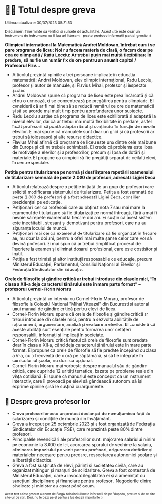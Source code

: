 # 👩‍🏫 Totul despre greva
<sub>Ultima actualizare: 30/07/2023 05:31:53</sub>

<sub>Disclaimer: Tine minte sa verifici si sursele de actualitate. Acest site este doar un instrument de indrumare: nu il lua ad litteram - poate produce informatii partial gresite :)</sub>

**Olimpicul internațional la Matematică Andrei Moldovan, întrebat cum i se pare programa de liceu: Noi nu facem materia de clasă, o facem doar pe cea de olimpiadă / Radu Lecoiu: Ar trebui puțin mai multă flexibilitate în predare, să nu fie un număr fix de ore pentru un anumit capitol / Profesorul Flav...**

- Articolul prezintă opiniile a trei persoane implicate în educația matematică: Andrei Moldovan, elev olimpic internațional, Radu Lecoiu, profesor și autor de manuale, și Flavius Mihai, profesor și inspector școlar.
- Andrei Moldovan spune că programa de liceu este prea încărcată și că el nu o urmează, ci se concentrează pe pregătirea pentru olimpiade. El consideră că ar fi mai bine să se reducă numărul de ore de matematică și să se acorde mai mult timp pentru aprofundarea unor subiecte.
- Radu Lecoiu susține că programa de liceu este echilibrată și adaptată la nivelul elevilor, dar că ar trebui mai multă flexibilitate în predare, astfel încât profesorii să poată adapta ritmul și conținutul în funcție de nevoile elevilor. El mai spune că manualele sunt doar un ghid și că profesorii ar trebui să folosească și alte resurse didactice.
- Flavius Mihai afirmă că programa de liceu este una dintre cele mai bune din Europa și că nu trebuie schimbată. El crede că problema este lipsa de motivație a elevilor și a profesorilor, precum și lipsa de dotări și materiale. El propune ca olimpicii să fie pregătiți separat de ceilalți elevi, în centre speciale.

**Petiție pentru titularizarea pe normă și desființarea repetării examenului de titularizare semnată de peste 2.000 de profesori, adresată Ligiei Deca**

- Articolul relatează despre o petiție inițiată de un grup de profesori care solicită modificarea sistemului de titularizare. Petiția a fost semnată de peste 2.000 de profesori și a fost adresată Ligiei Deca, consilier prezidențial pe educație.
- Petiționarii cer ca profesorii care au obținut nota 7 sau mai mare la examenul de titularizare să fie titularizați pe normă întreagă, fără a mai fi nevoie să repete examenul la fiecare doi ani. Ei susțin că acest sistem este inechitabil, stresant și demotivant pentru profesori, care nu au siguranța locului de muncă.
- Petiționarii mai cer ca examenul de titularizare să fie organizat în fiecare an, nu doar la doi ani, pentru a oferi mai multe șanse celor care vor să devină profesori. Ei mai spun că ar trebui simplificat procesul de înscriere la examen și eliminat dosarul profesional, care este costisitor și inutil.
- Petiția a fost trimisă și altor instituții responsabile de educație, precum Ministerul Educației, Parlamentul, Consiliul Național al Elevilor și Federația Sindicatelor din Educație.

**Orele de filosofie și gândire critică ar trebui introduse din clasele mici, “în clasa a XII-a deja caracterul tânărului este în mare parte format” – profesorul Cornel-Florin Moraru**

- Articolul prezintă un interviu cu Cornel-Florin Moraru, profesor de filosofie la Colegiul Național "Mihai Viteazul" din București și autor al unui manual de gândire critică pentru elevii de liceu.
- Cornel-Florin Moraru spune că orele de filosofie și gândire critică ar trebui introduse din clasele mici, pentru a dezvolta abilitățile de raționament, argumentare, analiză și evaluare a elevilor. El consideră că aceste abilități sunt esențiale pentru formarea unor cetățeni responsabili, informați și implicați în societate.
- Cornel-Florin Moraru critică faptul că orele de filosofie sunt predate doar în clasa a XII-a, când deja caracterul tânărului este în mare parte format. El propune ca orele de filosofie să fie predate începând cu clasa a V-a, cu o frecvență de o oră pe săptămână, și să fie integrate în curriculumul școlar, nu doar ca opțional.
- Cornel-Florin Moraru mai vorbește despre manualul său de gândire critică, care cuprinde 12 unități tematice, bazate pe probleme reale din viața cotidiană. El spune că manualul este conceput ca un instrument interactiv, care îi provoacă pe elevi să gândească autonom, să își exprime opiniile și să le susțină cu argumente.

## 🏫 Despre greva profesorilor

- Greva profesorilor este un protest declanșat de nemulțumirea față de salarizarea și condițiile de muncă din învățământ.
- Greva a început pe 25 octombrie 2023 și a fost organizată de Federația Sindicatelor din Educație (FSE), care reprezintă peste 80% dintre profesori.
- Principalele revendicări ale profesorilor sunt: majorarea salariului minim pe economie la 3.000 de lei, acordarea sporului de vechime la salariu, eliminarea impozitului pe venit pentru profesori, asigurarea dotărilor și materialelor necesare pentru predare, respectarea autonomiei școlare și a libertății didactice.
- Greva a fost susținută de elevi, părinți și societatea civilă, care au organizat mitinguri și marșuri de solidaritate. Greva a fost contestată de Ministerul Educației, care a invocat ilegalitatea ei și a amenințat cu sancțiuni disciplinare și financiare pentru profesori. Negocierile dintre sindicate și minister au eșuat până acum.


<sub><sub>Acest text a fost generat automat de BingAI folosind ultimele informatii de pe Edupedu, precum si de pe alte site-uri de stiri. Deci, nu te baza pe el pentru a lua decizii importante :)</sub></sub>